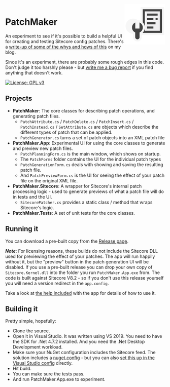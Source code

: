 <img src="./Notes/Icons/ConfigurationEditor_128x.png" align="right"  />

# PatchMaker

An experiment to see if it's possible to build a helpful UI for creating and testing Sitecore config patches. There's a [write-up of
some of the whys and hows of this]( https://jermdavis.wordpress.com/2020/04/27/a-tool-to-help-you-build-config-patches/) on my blog.

Since it's an experiment, there are probably some rough edges in this code. Don't judge it too harshly please -
but [write me a bug report](https://github.com/jermdavis/PatchMaker/issues) if you find anything that doesn't work.

[![License: GPL v3](https://img.shields.io/badge/License-GPLv3-blue.svg)](https://www.gnu.org/licenses/gpl-3.0)

## Projects

* **PatchMaker**: The core classes for describing patch operations, and generating patch files.
   * `PatchAttribute.cs` / `PatchDelete.cs` / `PatchInsert.cs` / `PatchInstead.cs` / `SetAttribute.cs` are objects which describe the different types of patch that can be applied.
   * `PatchGenerator.cs` turns a set of patch objects into an XML patch file
* **PatchMaker.App**: Experimental UI for using the core classes to generate and preview new patch files. 
   * `PatchPlanningForm.cs` is the main window, which shows on startup.
   * The `PatchForms` folder contains the UI for the individual patch types
   * `PatchGenerationForm.cs` deals with showing and saving the resulting patch file.
   * And `PatchPreviewForm.cs` is the UI for seeing the effect of your patch file on the original XML file.
* **PatchMaker.Sitecore**: A wrapper for Sitecore's internal patch processing logic - used to generate previews of what a patch file will do in tests and the UI.
   * `SitecorePatcher.cs` provides a static class / method that wraps Sitecore's logic.
* **PatchMaker.Tests**: A set of unit tests for the core classes.

## Running it

You can download a pre-built copy from the [Release page](https://github.com/jermdavis/PatchMaker/releases).

_**Note**_: For licensing reasons, these builds do not include the Sitecore DLL used for previewing the effect of your patches.
The app will run happily without it, but the "preview" button in the patch generation UI will be disabled. If you use a pre-built
release you can drop your own copy of `Sitecore.Kernel.dll` into the folder you run `PatchMaker.App.exe`
from. The code is built against Sitecore V8.2 - so if you don't use this release yourself you will need a version
redirect in the `app.config`.

Take a look at [the help included](https://htmlpreview.github.io/?https://github.com/jermdavis/PatchMaker/blob/master/PatchMaker.App/PatchMaker.App.Help.html) with the app for details of how to
use it.

## Building it

Pretty simple, hopefully:

* Clone the source.
* Open it in Visual Studio. It was written using VS 2019. You need to have the SDK for .Net 4.7.2 installed. And you need the .Net Desktop Development workload.
* Make sure your NuGet configuration includes the Sitecore feed. The solution includes a [nuget.config](nuget.config) - but you can also [set this up in the Visual Studio config](https://docs.microsoft.com/en-us/azure/devops/artifacts/nuget/consume?view=azure-devops#windows-add-the-feed-to-your-nuget-configuration) directly.
* Hit build.
* You can make sure the tests pass.
* And run PatchMaker.App.exe to experiment.
